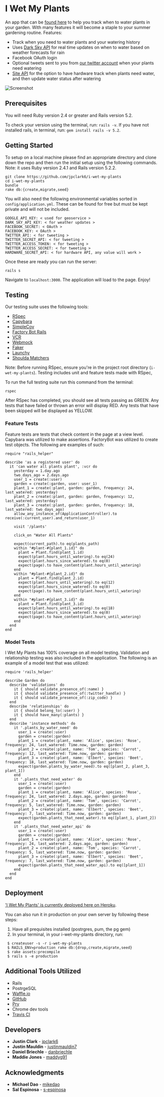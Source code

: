 # I Wet My Plants
An app that can be [found here](https://i-wet-my-plants.herokuapp.com) to help you track when to water plants in your garden. With many features it will become a staple to your summer gardening routine. Features:

* Track when you need to water plants and your watering history 
* Uses [Dark Sky API](https://darksky.net/dev) for real time updates on when to water based on weather forecasts for rain
* Facebook OAuth login
* Optional tweets sent to you from [our twitter account](https://twitter.com/iwetmyplants3) when your plants need watering
* [Site API](http://i-wet-my-plants.herokuapp.com/api/v1) for the option to have hardware track when plants need water, and then update water status after watering

![Screenshot](./app/assets/images/site-screen-shot.png "Screenshot")

## Prerequisites

You will need Ruby version 2.4 or greater and Rails version 5.2.

To check your version using the terminal, run: `rails -v`.
If you have not installed rails, in terminal, run: `gem install rails -v 5.2`.

## Getting Started

To setup on a local machine please find an appropriate directory and clone down the repo and then run the initial setup using the following commands. Note: it uses Ruby version 2.4.1 and Rails version 5.2.2.


```
git clone https://github.com/jpclark6/i-wet-my-plants
cd i-wet-my-plants
bundle
rake db:{create,migrate,seed}
```

You will also need the following environmental variables sorted in `config/application.yml`. These can be found for free but must be kept private and will not be included.

```
GOOGLE_API_KEY: < used for geoservice >
DARK_SKY_API_KEY: < for weather updates >
FACEBOOK_SECRET: < OAuth >
FACEBOOK_KEY: < OAuth >
TWITTER_API: < for tweeting >
TWITTER_SECRET_API: < for tweeting >
TWITTER_ACCESS_TOKEN: < for tweeting >
TWITTER_ACCESS_SECRET: < for tweeting >
HARDWARE_SECRET_API: < for hardware API, any value will work >
```
Once these are ready you can run the server:
```
rails s
```
Navigate to `localhost:3000`. The application will load to the page. Enjoy!

## Testing

Our testing suite uses the following tools:

* [RSpec](https://github.com/rspec/rspec-rails)
* [Capybara](https://github.com/teamcapybara/capybara)
* [SimpleCov](https://github.com/colszowka/simplecov)
* [Factory Bot Rails](https://github.com/thoughtbot/factory_bot_rails)
* [VCR](https://github.com/vcr/vcr)
* [Webmock](https://github.com/bblimke/webmock)
* [Faker](https://github.com/stympy/faker)
* [Launchy](https://github.com/copiousfreetime/launchy)
* [Shoulda Matchers](https://github.com/thoughtbot/shoulda-matchers)

Note: Before running RSpec, ensure you're in the project root directory (`i-wet-my-plants`). Testing includes unit and feature tests made with RSpec, 

To run the full testing suite run this command from the terminal:
```
rspec
```

After RSpec has completed, you should see all tests passing as GREEN. Any tests that have failed or thrown an error will display RED. Any tests that have been skipped will be displayed as YELLOW.


### Feature Tests

Feature tests are tests that check content in the page at a view level. Capybara was utilized to make assertions. FactoryBot was utilized to create test objects. The following are examples of such:

```
require "rails_helper"

describe 'as a registered user' do
  it 'can water all plants plant', :vcr do
    yesterday = 1.day.ago
    two_days_ago = 2.days.ago
    user_1 = create(:user)
    garden = create(:garden, user: user_1)
    plant_1 = create(:plant, garden: garden, frequency: 24, last_watered: yesterday)
    plant_2 = create(:plant, garden: garden, frequency: 12, last_watered: yesterday)
    plant_3 = create(:plant, garden: garden, frequency: 18, last_watered: two_days_ago)
    allow_any_instance_of(ApplicationController).to receive(:current_user).and_return(user_1)

    visit '/plants'

    click_on "Water All Plants"

    expect(current_path).to eq(plants_path)
    within "#plant-#{plant_1.id}" do
      plant = Plant.find(plant_1.id)
      expect(plant.hours_until_watering).to eq(24)
      expect(plant.hours_since_watered).to eq(0)
      expect(page).to have_content(plant.hours_until_watering)
    end
    within "#plant-#{plant_2.id}" do
      plant = Plant.find(plant_2.id)
      expect(plant.hours_until_watering).to eq(12)
      expect(plant.hours_since_watered).to eq(0)
      expect(page).to have_content(plant.hours_until_watering)
    end
    within "#plant-#{plant_3.id}" do
      plant = Plant.find(plant_3.id)
      expect(plant.hours_until_watering).to eq(18)
      expect(plant.hours_since_watered).to eq(0)
      expect(page).to have_content(plant.hours_until_watering)
    end
  end
end
```

### Model Tests

I Wet My Plants has 100% coverage on all model testing. Validation and relationship testing was also included in the application. The following is an example of a model test that was utilized:

```
require 'rails_helper'

describe Garden do
  describe 'validations' do
    it { should validate_presence_of(:name) }
    it { should validate_presence_of(:twitter_handle) }
    it { should validate_presence_of(:zip_code) }
  end
  describe 'relationships' do
    it { should belong_to(:user) }
    it { should have_many(:plants) }
  end
  describe 'instance methods' do
    it '.plants_by_water_need' do
      user_1 = create(:user)
      garden = create(:garden)
      plant_1 = create(:plant, name: 'Alice', species: 'Rose', frequency: 24, last_watered: Time.now, garden: garden)
      plant_2 = create(:plant, name: 'Tom', species: 'Carrot', frequency: 12, last_watered: Time.now, garden: garden)
      plant_3 = create(:plant, name: 'Elbert', species: 'Beet', frequency: 18, last_watered: Time.now, garden: garden)
      expect(garden.plants_by_water_need).to eq([plant_2, plant_3, plant_1])
    end
    it '.plants_that_need_water' do
      user_1 = create(:user)
      garden = create(:garden)
      plant_1 = create(:plant, name: 'Alice', species: 'Rose', frequency: 24, last_watered: 2.days.ago, garden: garden)
      plant_2 = create(:plant, name: 'Tom', species: 'Carrot', frequency: 5, last_watered: Time.now, garden: garden)
      plant_3 = create(:plant, name: 'Elbert', species: 'Beet', frequency: 7, last_watered: Time.now, garden: garden)
      expect(garden.plants_that_need_water).to eq([plant_1, plant_2])
    end
    it '.plants_that_need_water_api' do
      user_1 = create(:user)
      garden = create(:garden)
      plant_1 = create(:plant, name: 'Alice', species: 'Rose', frequency: 24, last_watered: 2.days.ago, garden: garden)
      plant_2 = create(:plant, name: 'Tom', species: 'Carrot', frequency: 5, last_watered: Time.now, garden: garden)
      plant_3 = create(:plant, name: 'Elbert', species: 'Beet', frequency: 7, last_watered: Time.now, garden: garden)
      expect(garden.plants_that_need_water_api).to eq([plant_1])
    end
  end
end
```

## Deployment


['I Wet My Plants' is currently deployed here on Heroku](https://i-wet-my-plants.herokuapp.com/).

You can also run it in production on your own server by following these steps:

1. Have all prequisites installed (postrgres, pum, the pg gem)
2. In your terminal, in your i-wet-my-plants directory, run:
```
 $ createuser -s -r i-wet-my-plants
 $ RAILS_ENV=production rake db:{drop,create,migrate,seed}
 $ rake assets:precompile
 $ rails s -e production
 ```

## Additional Tools Utilized

* Rails
* PostrgeSQL
* [Waffle.io](https://waffle.io)
* [GitHub](github.com)
* [Pry](https://github.com/pry/pry)
* Chrome dev tools
* [Travis CI](https://travis-ci.org/)

## Developers

* **Justin Clark** - [jpclark6](https://github.com/jpclark6)
* **Justin Mauldin** - [justinmauldin7](https://github.com/justinmauldin7)
* **Daniel Briechle** - [danbriechle](https://github.com/danbriechle)
* **Maddie Jones** - [maddyg91](https://github.com/maddyg91)

## Acknowledgments

* **Michael Dao** - [mikedao](https://github.com/mikedao)
* **Sal Espinosa** - [s-espinosa](https://github.com/s-espinosa)
